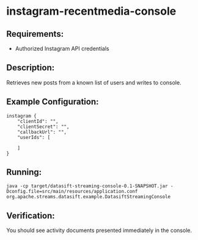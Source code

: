 instagram-recentmedia-console
==============================

Requirements:
-------------
 - Authorized Instagram API credentials

Description:
------------
Retrieves new posts from a known list of users and writes to console.

Example Configuration:
----------------------

    instagram {
        "clientId": "",
        "clientSecret": "",
        "callbackUrl": "",
        "userIds": [

        ]
    }

Running:
--------

    java -cp target/datasift-streaming-console-0.1-SNAPSHOT.jar -Dconfig.file=src/main/resources/application.conf org.apache.streams.datasift.example.DatasiftStreamingConsole

Verification:
-------------
You should see activity documents presented immediately in the console.